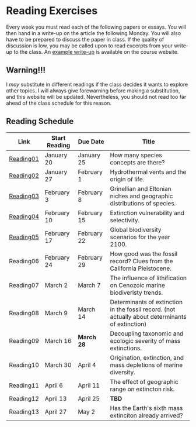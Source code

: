 # Reading Exercises

Every week you must read each of the following papers or essays. You will then hand in a write-up on the article the following Monday. You will also have to be prepared to discuss the paper in class. If the quality of discussion is low, you may be called upon to read excerpts from your write-up to the class. An [example write-up]() is available on the course website.

## Warning!!!

I *may* substitute in different readings if the class decides it wants to explore other topics. I will always give forewarning before making a substitution, and this website will be updated. Nevertheless, you should not read too far ahead of the class schedule for this reason.

## Reading Schedule

Link | Start Reading | Due Date | Title
--------- | ---------- | --------- | ----------
[Reading01](http://www.theguardian.com/science/punctuated-equilibrium/2010/oct/20/3) | January 20 | January 25 | How many species concepts are there?
[Reading02]() | January 27 | February 1 | Hydrothermal vents and the origin of life.
[Reading03]() | February 3 | February 8 | Grinellian and Eltonian niches and geographic distributions of species.
[Reading04]() | February 10 | February 15 | Extinction vulnerability and selectivity.
[Reading05]() | February 17 | February 22 | Global biodiversity scenarios for the year 2100.
Reading06 | February 24 | February 29 | How good was the fossil record? Clues from the California Pleistocene.
Reading07 | March 2 | March 7 | The influence of lithification on Cenozoic marine biodiveristy trends.
Reading08 | March 9 | March 14 | Determinants of extinction in the fossil record. (not actually about determinants of extinction)
Reading09 | March 16 | **March 28** | Decoupling taxonomic and ecologic severity of mass extinctions.
Reading10 | March 30 | April 4 | Origination, extinction, and mass depletions of marine diversity.
Reading11 | April 6 | April 11 | The effect of geographic range on extincton risk.
Reading12 | April 13 | April 25 | **TBD**
Reading13 | April 27 | May 2 | Has the Earth's sixth mass extinciton already arrived?

